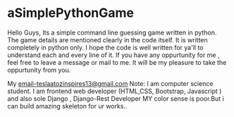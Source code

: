 # aSimplePythonGame
Hello Guys, Its a simple command line guessing game written in python.
The game details are mentioned clearly in the code itself. 
It is written completely in python only.
I hope the code is well written for ya'll to understand each and every line of it.
If you have any oppurtunity for me , feel free to leave a message or mail to me.
It will be my pleasure to take the oppurtunity from you.

My email-teslaatozinspires13@gmail.com
 Note:
 I am computer science student.
 I am frontend web developer (HTML,CSS, Bootstrap, Javascript ) and also sole Django , Django-Rest Developer
 MY color sense is poor.But i can build amazing skeleton for ur works..
 
